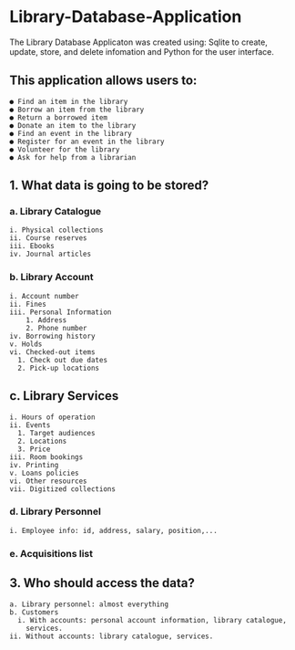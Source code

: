 # Library-Database-Application
The Library Database Applicaton was created using: Sqlite to create, update, store, and delete infomation and Python for the user interface. 

## This application allows users to: 
    ● Find an item in the library
    ● Borrow an item from the library
    ● Return a borrowed item
    ● Donate an item to the library
    ● Find an event in the library
    ● Register for an event in the library
    ● Volunteer for the library
    ● Ask for help from a librarian

## 1. What data is going to be stored?
  ### a. Library Catalogue
    i. Physical collections
    ii. Course reserves
    iii. Ebooks
    iv. Journal articles
### b. Library Account
    i. Account number
    ii. Fines
    iii. Personal Information
        1. Address
        2. Phone number
    iv. Borrowing history
    v. Holds
    vi. Checked-out items
      1. Check out due dates
      2. Pick-up locations
## c. Library Services
    i. Hours of operation
    ii. Events
      1. Target audiences
      2. Locations
      3. Price
    iii. Room bookings
    iv. Printing
    v. Loans policies
    vi. Other resources
    vii. Digitized collections
### d. Library Personnel
    i. Employee info: id, address, salary, position,...
### e. Acquisitions list

## 3. Who should access the data?
    a. Library personnel: almost everything
    b. Customers
      i. With accounts: personal account information, library catalogue,
        services.
    ii. Without accounts: library catalogue, services.

